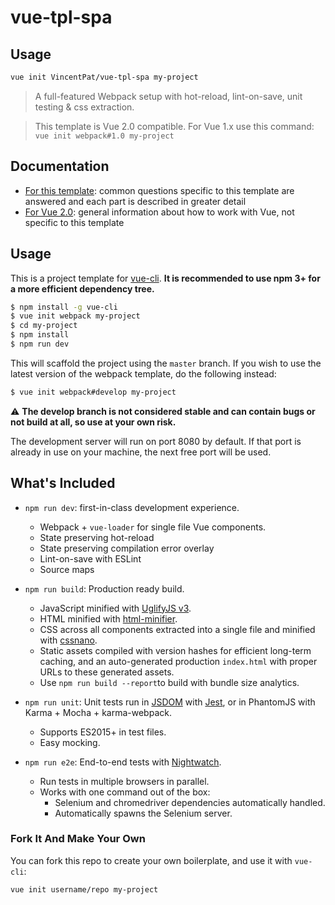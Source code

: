 # vue-tpl-spa

## Usage

```bash
vue init VincentPat/vue-tpl-spa my-project
```

> A full-featured Webpack setup with hot-reload, lint-on-save, unit testing & css extraction.

> This template is Vue 2.0 compatible. For Vue 1.x use this command: `vue init webpack#1.0 my-project`

## Documentation

- [For this template](http://vuejs-templates.github.io/webpack): common questions specific to this template are answered and each part is described in greater detail
- [For Vue 2.0](http://vuejs.org/guide/): general information about how to work with Vue, not specific to this template

## Usage

This is a project template for [vue-cli](https://github.com/vuejs/vue-cli). **It is recommended to use npm 3+ for a more efficient dependency tree.**

``` bash
$ npm install -g vue-cli
$ vue init webpack my-project
$ cd my-project
$ npm install
$ npm run dev
```

This will scaffold the project using the `master` branch. If you wish to use the latest version of the webpack template, do the following instead:

``` bash
$ vue init webpack#develop my-project
```

:warning: **The develop branch is not considered stable and can contain bugs or not build at all, so use at your own risk.**

The development server will run on port 8080 by default. If that port is already in use on your machine, the next free port will be used.

## What's Included

- `npm run dev`: first-in-class development experience.
    - Webpack + `vue-loader` for single file Vue components.
    - State preserving hot-reload
    - State preserving compilation error overlay
    - Lint-on-save with ESLint
    - Source maps

- `npm run build`: Production ready build.
    - JavaScript minified with [UglifyJS v3](https://github.com/mishoo/UglifyJS2/tree/harmony).
    - HTML minified with [html-minifier](https://github.com/kangax/html-minifier).
    - CSS across all components extracted into a single file and minified with [cssnano](https://github.com/ben-eb/cssnano).
    - Static assets compiled with version hashes for efficient long-term caching, and an auto-generated production `index.html` with proper URLs to these generated assets.
    - Use `npm run build --report`to build with bundle size analytics.

- `npm run unit`: Unit tests run in [JSDOM](https://github.com/tmpvar/jsdom) with [Jest](https://facebook.github.io/jest/), or in PhantomJS with Karma + Mocha + karma-webpack.
    - Supports ES2015+ in test files.
    - Easy mocking.

- `npm run e2e`: End-to-end tests with [Nightwatch](http://nightwatchjs.org/).
    - Run tests in multiple browsers in parallel.
    - Works with one command out of the box:
        - Selenium and chromedriver dependencies automatically handled.
        - Automatically spawns the Selenium server.

### Fork It And Make Your Own

You can fork this repo to create your own boilerplate, and use it with `vue-cli`:

``` bash
vue init username/repo my-project
```
